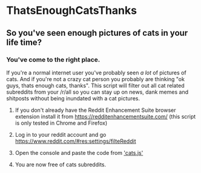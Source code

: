 # ThatsEnoughCatsThanks
## So you've seen enough pictures of cats in your life time?
### You've come to the right place.

If you're a normal internet user you've probably seen *a lot* of pictures of cats. And if you're not a crazy cat person you probably are thinking "ok guys, thats enough cats, thanks". This script will filter out all cat related subreddits from your /r/all so you can stay up on news, dank memes and shitposts without being inundated with a cat pictures.

1. If you don't already have the Reddit Enhancement Suite browser extension install it from https://redditenhancementsuite.com/ (this script is only tested in Chrome and Firefox)

2. Log in to your reddit account and go https://www.reddit.com/#res:settings/filteReddit

3. Open the console and paste the code from ['cats.js'](https://github.com/joel-g/ThatsEnoughCatsThanks/blob/master/cats.js)

4. You are now free of cats subreddits.
